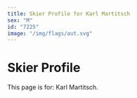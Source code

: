 ```yaml
---
title: Skier Profile for Karl Martitsch
sex: "M"
id: "7225"
image: "/img/flags/aut.svg" 
---
```


# Skier Profile

This page is for: Karl Martitsch.
    